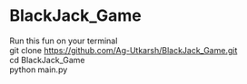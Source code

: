 # BlackJack_Game
Run this fun on your terminal  
git clone https://github.com/Ag-Utkarsh/BlackJack_Game.git  
cd BlackJack_Game  
python main.py  
